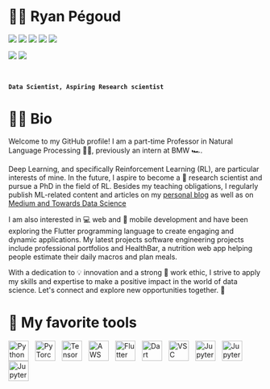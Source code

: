 ﻿# 🤖🥼 Ryan Pégoud

[<img src="https://img.shields.io/badge/linkedin-%230077B5.svg?&style=for-the-badge&logo=linkedin&logoColor=white" />](www.linkedin.com/in/ryan-pégoud)
[<img src="https://img.shields.io/badge/Personal Website-%2312100E.svg?&style=for-the-badge&logo=substack&logoColor=white" />](https://rpegoud.github.io/#/)
[<img src="https://img.shields.io/badge/ML Blog-%2312100E.svg?&style=for-the-badge&logo=substack&logoColor=white&color=blueviolet" />](https://machine-learning-blog.vercel.app)
[<img src="https://img.shields.io/badge/Medium-12100E?style=for-the-badge&logo=medium&logoColor=white" />](https://medium.com/@ryanpegoud)
[<img src="https://img.shields.io/badge/Health Bar%20-brightgreen.svg?&style=for-the-badge&logo=dotnet&logoColor=white" />](https://nutrition-web-app.web.app/#/)

<img src="https://img.shields.io/badge/X-Data Scientist intern @BMW%20-white.svg?&style=for-the-badge&logo=bmw&logoColor=black" /> <img src="https://img.shields.io/badge/NLP Professor @EPF-%23EE4C2C.svg?&style=for-the-badge&&logoColor=black" />

<br >

**`Data Scientist, Aspiring Research scientist`**

# 🤵‍♂️ Bio

Welcome to my GitHub profile! I am a part-time Professor in Natural Language Processing 🧑‍🏫, previously an intern at BMW 🏎️. 

Deep Learning, and specifically Reinforcement Learning (RL), are particular interests of mine. In the future, I aspire to become a 🧪 research scientist and pursue a PhD in the field of RL.
Besides my teaching obligations, I regularly publish ML-related content and articles on my [personal blog](https://machine-learning-blog.vercel.app) as well as on [Medium and Towards Data Science](https://medium.com/@ryanpegoud)

I am also interested in 💻 web and 📱 mobile development and have been exploring the Flutter programming language to create engaging and dynamic applications. My latest projects software engineering projects include professional portfolios and HealthBar, a nutrition web app helping people estimate their daily macros and plan meals.

With a dedication to 💡 innovation and a strong 💪 work ethic, I strive to apply my skills and expertise to make a positive impact in the world of data science. Let's connect and explore new opportunities together. 🔗

# 🧰 My favorite tools

<img align="left" alt="Python" width="40px" style="padding-right:10px;" src="https://cdn.jsdelivr.net/gh/devicons/devicon/icons/python/python-plain.svg" />
<img align="left" alt="PyTorch" width="40px" style="padding-right:10px;" src="https://cdn.jsdelivr.net/gh/devicons/devicon/icons/pytorch/pytorch-original.svg" />
<img align="left" alt="TensorFlow" width="40px" style="padding-right:10px;" src="https://cdn.jsdelivr.net/gh/devicons/devicon/icons/tensorflow/tensorflow-original.svg" />
<img align="left" alt="AWS" width="40px" style="padding-right:10px;" src="https://cdn.jsdelivr.net/gh/devicons/devicon/icons/amazonwebservices/amazonwebservices-plain-wordmark.svg" />
<img align="left" alt="Flutter" width="40px" style="padding-right:10px;" src="https://cdn.jsdelivr.net/gh/devicons/devicon/icons/flutter/flutter-original.svg" />
<img align="left" alt="Dart" width="40px" style="padding-right:10px;"
img src="https://cdn.jsdelivr.net/gh/devicons/devicon/icons/dart/dart-original.svg" />
<img align="left" alt="VSC" width="40px" style="padding-right:10px;"
img src="https://cdn.jsdelivr.net/gh/devicons/devicon/icons/vscode/vscode-original.svg" />
<img align="left" alt="Jupyter" width="40px" style="padding-right:10px;"
img src="https://cdn.jsdelivr.net/gh/devicons/devicon/icons/jupyter/jupyter-original.svg" />
<img  align="left" alt="Jupyter" width="40px" style="padding-right:10px"
src="https://cdn.jsdelivr.net/gh/devicons/devicon/icons/firebase/firebase-plain-wordmark.svg" />
<img   align="left" alt="Jupyter" width="40px" style="padding-right:10px"
 src="https://cdn.jsdelivr.net/gh/devicons/devicon/icons/figma/figma-original.svg" />
